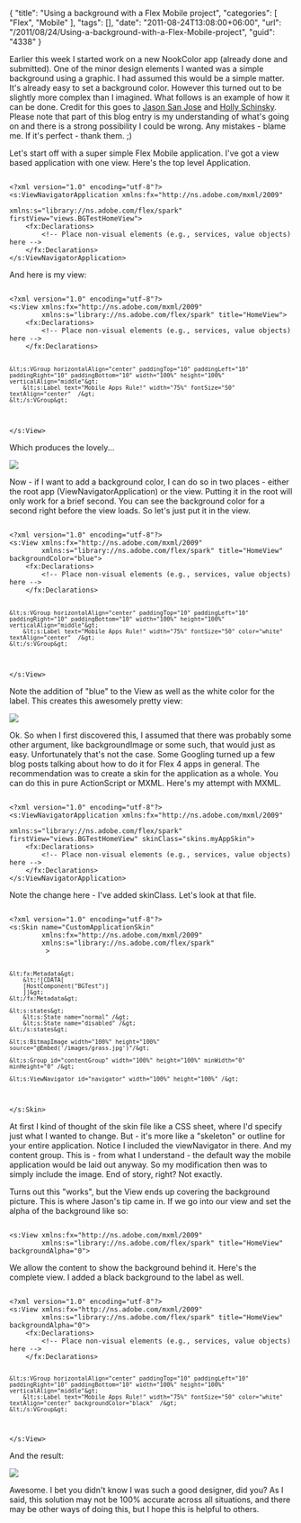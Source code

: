 {
	"title": "Using a background with a Flex Mobile project",
	"categories": [
		"Flex",
		"Mobile"
	],
	"tags": [],
	"date": "2011-08-24T13:08:00+06:00",
	"url": "/2011/08/24/Using-a-background-with-a-Flex-Mobile-project",
	"guid": "4338"
}

Earlier this week I started work on a new NookColor app (already done and submitted). One of the minor design elements I wanted was a simple background using a graphic. I had assumed this would be a simple matter. It's already easy to set a background color. However this turned out to be slightly more complex than I imagined. What follows is an example of how it can be done. Credit for this goes to <a href="http://blogs.adobe.com/jasonsj/">Jason San Jose</a> and <a href="http://devgirl.org/">Holly Schinsky</a>. Please note that part of this blog entry is my understanding of what's going on and there is a strong possibility I could be wrong. Any mistakes - blame me. If it's perfect - thank them. ;)

<p/>
<!--more-->
Let's start off with a super simple Flex Mobile application. I've got a view based application with one view. Here's the top level Application.

<p/>

<code>
&lt;?xml version="1.0" encoding="utf-8"?&gt;
&lt;s:ViewNavigatorApplication xmlns:fx="http://ns.adobe.com/mxml/2009" 
							xmlns:s="library://ns.adobe.com/flex/spark" firstView="views.BGTestHomeView"&gt;
	&lt;fx:Declarations&gt;
		&lt;!-- Place non-visual elements (e.g., services, value objects) here --&gt;
	&lt;/fx:Declarations&gt;
&lt;/s:ViewNavigatorApplication&gt;
</code>

<p/>

And here is my view: 

<p/>

<code>
&lt;?xml version="1.0" encoding="utf-8"?&gt;
&lt;s:View xmlns:fx="http://ns.adobe.com/mxml/2009" 
		xmlns:s="library://ns.adobe.com/flex/spark" title="HomeView"&gt;
	&lt;fx:Declarations&gt;
		&lt;!-- Place non-visual elements (e.g., services, value objects) here --&gt;
	&lt;/fx:Declarations&gt;
	
	&lt;s:VGroup horizontalAlign="center" paddingTop="10" paddingLeft="10" paddingRight="10" paddingBottom="10" width="100%" height="100%" verticalAlign="middle"&gt;
		&lt;s:Label text="Mobile Apps Rule!" width="75%" fontSize="50" textAlign="center"  /&gt;		
	&lt;/s:VGroup&gt;
	
&lt;/s:View&gt;
</code>

<p>

Which produces the lovely...

<p>

<img src="http://www.raymondcamden.com/images/ScreenClip160.png" />

<p>

Now - if I want to add a background color, I can do so in two places - either the root app (ViewNavigatorApplication) or the view. Putting it in the root will only work for a brief second. You can see the background color for a second right before the view loads. So let's just put it in the view.

<p>

<code>
&lt;?xml version="1.0" encoding="utf-8"?&gt;
&lt;s:View xmlns:fx="http://ns.adobe.com/mxml/2009" 
		xmlns:s="library://ns.adobe.com/flex/spark" title="HomeView" backgroundColor="blue"&gt;
	&lt;fx:Declarations&gt;
		&lt;!-- Place non-visual elements (e.g., services, value objects) here --&gt;
	&lt;/fx:Declarations&gt;
	
	&lt;s:VGroup horizontalAlign="center" paddingTop="10" paddingLeft="10" paddingRight="10" paddingBottom="10" width="100%" height="100%" verticalAlign="middle"&gt;
		&lt;s:Label text="Mobile Apps Rule!" width="75%" fontSize="50" color="white" textAlign="center"  /&gt;		
	&lt;/s:VGroup&gt;
	
&lt;/s:View&gt;
</code>

<p>

Note the addition of "blue" to the View as well as the white color for the label. This creates this awesomely pretty view:

<p>

<img src="http://www.coldfusionjedi.com/images/ScreenClip161.png" />

<p>

Ok. So when I first discovered this, I assumed that there was probably some other argument, like backgroundImage or some such, that would just as easy. Unfortunately that's not the case. Some Googling turned up a few blog posts talking about how to do it for Flex 4 apps in general. The recommendation was to create a skin for the application as a whole. You can do this in pure ActionScript or MXML. Here's my attempt with MXML.

<p>

<code>
&lt;?xml version="1.0" encoding="utf-8"?&gt;
&lt;s:ViewNavigatorApplication xmlns:fx="http://ns.adobe.com/mxml/2009" 
							xmlns:s="library://ns.adobe.com/flex/spark" firstView="views.BGTestHomeView" skinClass="skins.myAppSkin"&gt;
	&lt;fx:Declarations&gt;
		&lt;!-- Place non-visual elements (e.g., services, value objects) here --&gt;
	&lt;/fx:Declarations&gt;
&lt;/s:ViewNavigatorApplication&gt;
</code>

<p>

Note the change here - I've added skinClass. Let's look at that file.

<p>

<code>
&lt;?xml version="1.0" encoding="utf-8"?&gt;
&lt;s:Skin name="CustomApplicationSkin"
		xmlns:fx="http://ns.adobe.com/mxml/2009"
		xmlns:s="library://ns.adobe.com/flex/spark"
		 &gt;

	&lt;fx:Metadata&gt;
		&lt;![CDATA[ 
		[HostComponent("BGTest")]
		]]&gt;
	&lt;/fx:Metadata&gt; 
	
	&lt;s:states&gt;
		&lt;s:State name="normal" /&gt;
		&lt;s:State name="disabled" /&gt;
	&lt;/s:states&gt;
	
	&lt;s:BitmapImage width="100%" height="100%" source="@Embed('/images/grass.jpg')"/&gt;
	
	&lt;s:Group id="contentGroup" width="100%" height="100%" minWidth="0" minHeight="0" /&gt;
	
	&lt;s:ViewNavigator id="navigator" width="100%" height="100%" /&gt;

&lt;/s:Skin&gt;
</code>

<p>

At first I kind of thought of the skin file like a CSS sheet, where I'd specify just what I wanted to change. But - it's more like a "skeleton" or outline for your entire application. Notice I included the viewNavigator in there. And my content group. This is - from what I understand - the default way the mobile application would be laid out anyway. So my modification then was to simply include the image. End of story, right? Not exactly.

<p>

Turns out this "works", but the View ends up covering the background picture. This is where Jason's tip came in. If we go into our view and set the alpha of the background like so:

<p>

<code>
&lt;s:View xmlns:fx="http://ns.adobe.com/mxml/2009" 
		xmlns:s="library://ns.adobe.com/flex/spark" title="HomeView" backgroundAlpha="0"&gt;
</code>

<p>

We allow the content to show the background behind it. Here's the complete view. I added a black background to the label as well.

<code>
&lt;?xml version="1.0" encoding="utf-8"?&gt;
&lt;s:View xmlns:fx="http://ns.adobe.com/mxml/2009" 
		xmlns:s="library://ns.adobe.com/flex/spark" title="HomeView" backgroundAlpha="0"&gt;
	&lt;fx:Declarations&gt;
		&lt;!-- Place non-visual elements (e.g., services, value objects) here --&gt;
	&lt;/fx:Declarations&gt;
	
	&lt;s:VGroup horizontalAlign="center" paddingTop="10" paddingLeft="10" paddingRight="10" paddingBottom="10" width="100%" height="100%" verticalAlign="middle"&gt;
		&lt;s:Label text="Mobile Apps Rule!" width="75%" fontSize="50" color="white" textAlign="center" backgroundColor="black"  /&gt;		
	&lt;/s:VGroup&gt;
	
&lt;/s:View&gt;
</code>

<p>

And the result:

<p>

<img src="http://www.coldfusionjedi.com/images/ScreenClip162.png" />

<p>

Awesome. I bet you didn't know I was such a good designer, did you? As I said, this solution may not be 100% accurate across all situations, and there may be other ways of doing this, but I hope this is helpful to others.